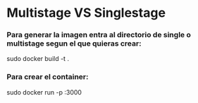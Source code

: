 # Multistage VS Singlestage

### Para generar la imagen entra al directorio de single o multistage segun el que quieras crear: 

sudo docker build -t <algun-nombre>.

### Para crear el container: 

sudo docker run -p <tu-puerto>:3000 <algun-nombre>
